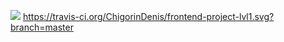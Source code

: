 <a href="https://codeclimate.com/github/ChigorinDenis/frontend-project-lvl1/maintainability"><img src="https://api.codeclimate.com/v1/badges/bf85eb7cf0ca334c0e0a/maintainability" /></a>
https://travis-ci.org/ChigorinDenis/frontend-project-lvl1.svg?branch=master